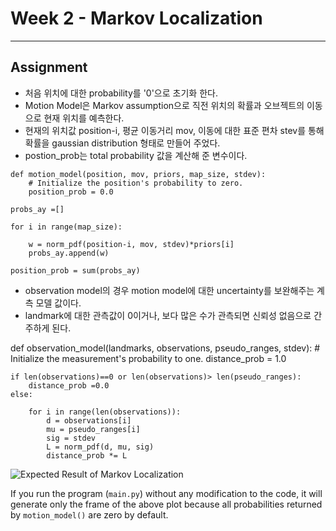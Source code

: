 # Week 2 - Markov Localization

---

[//]: # (Image References)
[plot]: ./markov.gif

## Assignment

- 처음 위치에 대한 probability를 '0'으로 초기화 한다.
- Motion Model은 Markov assumption으로 직전 위치의 확률과 오브젝트의 이동으로 현재 위치를 예측한다.
- 현재의 위치값 position-i, 평균 이동거리 mov, 이동에 대한 표준 편차 stev를 통해 확률을 gaussian distribution 형태로 만들어 주었다.
- postion_prob는 total probability 값을 계산해 준 변수이다. 


~~~
def motion_model(position, mov, priors, map_size, stdev):
    # Initialize the position's probability to zero.
    position_prob = 0.0
~~~

    probs_ay =[]

    for i in range(map_size):
     
        w = norm_pdf(position-i, mov, stdev)*priors[i]
        probs_ay.append(w) 
    
    position_prob = sum(probs_ay)
    
    
- observation model의 경우 motion model에 대한 uncertainty를 보완해주는 계측 모델 값이다.
- landmark에 대한 관측값이 0이거나, 보다 많은 수가 관측되면 신뢰성 없음으로 간주하게 된다. 

def observation_model(landmarks, observations, pseudo_ranges, stdev):
    # Initialize the measurement's probability to one.
    distance_prob = 1.0
    

    if len(observations)==0 or len(observations)> len(pseudo_ranges): 
        distance_prob =0.0
    else:

        for i in range(len(observations)):
            d = observations[i]
            mu = pseudo_ranges[i]
            sig = stdev
            L = norm_pdf(d, mu, sig)
            distance_prob *= L



![Expected Result of Markov Localization][plot]

If you run the program (`main.py`) without any modification to the code, it will generate only the frame of the above plot because all probabilities returned by `motion_model()` are zero by default.
